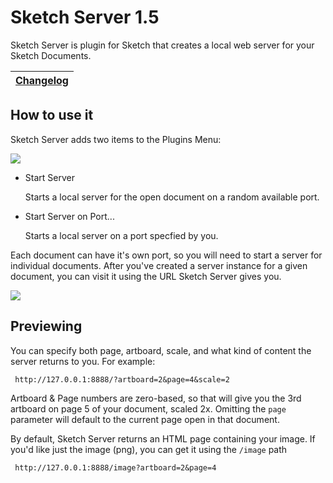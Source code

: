 # Sketch Server 1.5

Sketch Server is plugin for Sketch that creates a local web server for your Sketch Documents.

[Changelog](/CHANGELOG.md)  |
------------- |

## How to use it ##

Sketch Server adds two items to the Plugins Menu:

![](https://i.imgur.com/ZEmnVPP.png)

- Start Server

  Starts a local server for the open document on a random available port.
  
- Start Server on Port...

  Starts a local server on a port specfied by you.
  
  
Each document can have it's own port, so you will need to start a server for individual documents.
After you've created a server instance for a given document, you can visit it using the URL Sketch Server gives you.

![](https://i.imgur.com/gEhh23W.png)

## Previewing ##

You can specify both page, artboard, scale, and what kind of content the server returns to you. For example:

     http://127.0.0.1:8888/?artboard=2&page=4&scale=2
     
Artboard & Page numbers are zero-based, so that will give you the 3rd artboard on page 5 of your document, scaled 2x. Omitting the `page` parameter will default to the current page open in that document.

By default, Sketch Server returns an HTML page containing your image.
If you'd like just the image (png), you can get it using the `/image` path

     http://127.0.0.1:8888/image?artboard=2&page=4
